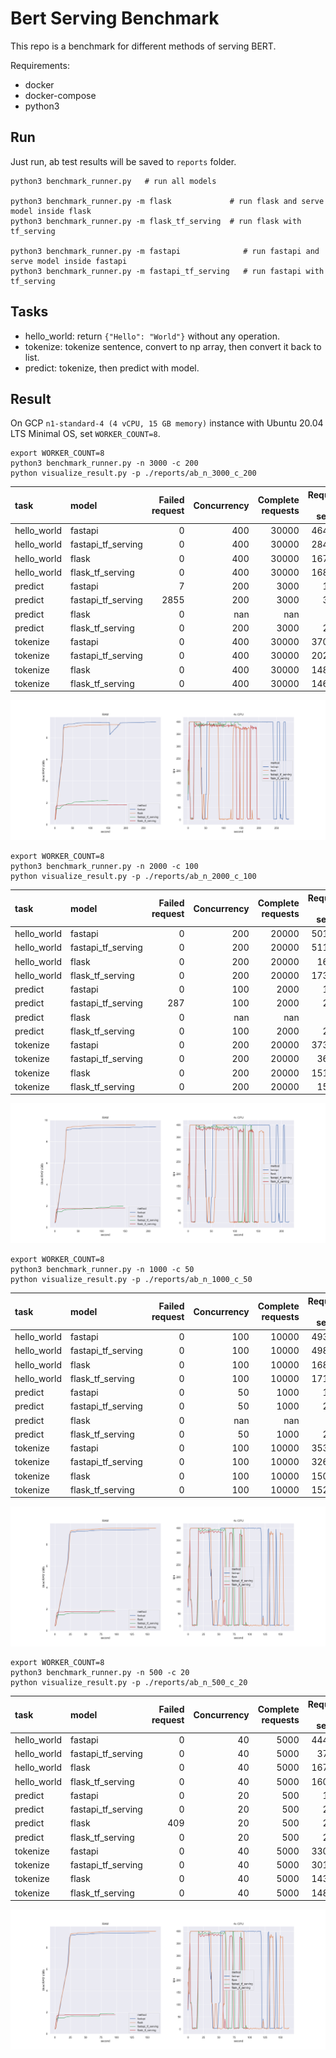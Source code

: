 # Bert Serving Benchmark

This repo is a benchmark for different methods of serving BERT.

Requirements:

- docker
- docker-compose
- python3

## Run

Just run, ab test results will be saved to `reports` folder.

```shell
python3 benchmark_runner.py   # run all models

python3 benchmark_runner.py -m flask             # run flask and serve model inside flask
python3 benchmark_runner.py -m flask_tf_serving  # run flask with tf_serving

python3 benchmark_runner.py -m fastapi              # run fastapi and serve model inside fastapi
python3 benchmark_runner.py -m fastapi_tf_serving   # run fastapi with tf_serving
```

## Tasks

- hello_world: return `{"Hello": "World"}` without any operation.
- tokenize: tokenize sentence, convert to np array, then convert it back to list.
- predict: tokenize, then predict with model.

## Result

On GCP `n1-standard-4 (4 vCPU, 15 GB memory)` instance with Ubuntu 20.04 LTS Minimal OS, set `WORKER_COUNT=8`.


```shell
export WORKER_COUNT=8
python3 benchmark_runner.py -n 3000 -c 200
python visualize_result.py -p ./reports/ab_n_3000_c_200
```

| task        | model              |   Failed request |   Concurrency |   Complete requests |   Requests per second |   Time per request |
|:------------|:-------------------|-----------------:|--------------:|--------------------:|----------------------:|-------------------:|
| hello_world | fastapi            |                0 |           400 |               30000 |               4646.06 |             86.094 |
| hello_world | fastapi_tf_serving |                0 |           400 |               30000 |               2846.62 |            140.517 |
| hello_world | flask              |                0 |           400 |               30000 |               1678.35 |            238.329 |
| hello_world | flask_tf_serving   |                0 |           400 |               30000 |               1686.84 |            237.13  |
| predict     | fastapi            |                7 |           200 |                3000 |                 15.54 |          12869.7   |
| predict     | fastapi_tf_serving |             2855 |           200 |                3000 |                 37.01 |           5403.35  |
| predict     | flask              |                0 |           nan |                 nan |                nan    |            nan     |
| predict     | flask_tf_serving   |                0 |           200 |                3000 |                 24.62 |           8123.88  |
| tokenize    | fastapi            |                0 |           400 |               30000 |               3707.93 |            107.877 |
| tokenize    | fastapi_tf_serving |                0 |           400 |               30000 |               2026.76 |            197.36  |
| tokenize    | flask              |                0 |           400 |               30000 |               1481.87 |            269.929 |
| tokenize    | flask_tf_serving   |                0 |           400 |               30000 |               1463.31 |            273.353 |

![](./reports/ab_n_3000_c_200/ram_cpu_stats.png)


```shell
export WORKER_COUNT=8
python3 benchmark_runner.py -n 2000 -c 100
python visualize_result.py -p ./reports/ab_n_2000_c_100
```

| task        | model              |   Failed request |   Concurrency |   Complete requests |   Requests per second |   Time per request |
|:------------|:-------------------|-----------------:|--------------:|--------------------:|----------------------:|-------------------:|
| hello_world | fastapi            |                0 |           200 |               20000 |               5017.85 |             39.858 |
| hello_world | fastapi_tf_serving |                0 |           200 |               20000 |               5119.04 |             39.07  |
| hello_world | flask              |                0 |           200 |               20000 |               1697.7  |            117.806 |
| hello_world | flask_tf_serving   |                0 |           200 |               20000 |               1735.41 |            115.246 |
| predict     | fastapi            |                0 |           100 |                2000 |                 15.44 |           6478.27  |
| predict     | fastapi_tf_serving |              287 |           100 |                2000 |                 21.72 |           4603.06  |
| predict     | flask              |                0 |           nan |                 nan |                nan    |            nan     |
| predict     | flask_tf_serving   |                0 |           100 |                2000 |                 24.48 |           4085.34  |
| tokenize    | fastapi            |                0 |           200 |               20000 |               3734.98 |             53.548 |
| tokenize    | fastapi_tf_serving |                0 |           200 |               20000 |               3602.9  |             55.511 |
| tokenize    | flask              |                0 |           200 |               20000 |               1511.37 |            132.331 |
| tokenize    | flask_tf_serving   |                0 |           200 |               20000 |               1546.1  |            129.358 |

![](./reports/ab_n_2000_c_100/ram_cpu_stats.png)

```shell
export WORKER_COUNT=8
python3 benchmark_runner.py -n 1000 -c 50
python visualize_result.py -p ./reports/ab_n_1000_c_50
```

| task        | model              |   Failed request |   Concurrency |   Complete requests |   Requests per second |   Time per request |
|:------------|:-------------------|-----------------:|--------------:|--------------------:|----------------------:|-------------------:|
| hello_world | fastapi            |                0 |           100 |               10000 |               4931.38 |             20.278 |
| hello_world | fastapi_tf_serving |                0 |           100 |               10000 |               4986.85 |             20.053 |
| hello_world | flask              |                0 |           100 |               10000 |               1682.14 |             59.448 |
| hello_world | flask_tf_serving   |                0 |           100 |               10000 |               1711.28 |             58.436 |
| predict     | fastapi            |                0 |            50 |                1000 |                 14.16 |           3530.84  |
| predict     | fastapi_tf_serving |                0 |            50 |                1000 |                 21.51 |           2324.42  |
| predict     | flask              |                0 |           nan |                 nan |                nan    |            nan     |
| predict     | flask_tf_serving   |                0 |            50 |                1000 |                 24.38 |           2050.5   |
| tokenize    | fastapi            |                0 |           100 |               10000 |               3536.06 |             28.28  |
| tokenize    | fastapi_tf_serving |                0 |           100 |               10000 |               3261.46 |             30.661 |
| tokenize    | flask              |                0 |           100 |               10000 |               1509.15 |             66.262 |
| tokenize    | flask_tf_serving   |                0 |           100 |               10000 |               1521.78 |             65.712 |

![](./reports/ab_n_1000_c_50/ram_cpu_stats.png)

```shell
export WORKER_COUNT=8
python3 benchmark_runner.py -n 500 -c 20
python visualize_result.py -p ./reports/ab_n_500_c_20
```

| task        | model              |   Failed request |   Concurrency |   Complete requests |   Requests per second |   Time per request |
|:------------|:-------------------|-----------------:|--------------:|--------------------:|----------------------:|-------------------:|
| hello_world | fastapi            |                0 |            40 |                5000 |               4440.08 |              9.009 |
| hello_world | fastapi_tf_serving |                0 |            40 |                5000 |               3724.3  |             10.74  |
| hello_world | flask              |                0 |            40 |                5000 |               1671.61 |             23.929 |
| hello_world | flask_tf_serving   |                0 |            40 |                5000 |               1604.04 |             24.937 |
| predict     | fastapi            |                0 |            20 |                 500 |                 12.04 |           1661.27  |
| predict     | fastapi_tf_serving |                0 |            20 |                 500 |                 21.69 |            922.082 |
| predict     | flask              |              409 |            20 |                 500 |                 26.13 |            765.295 |
| predict     | flask_tf_serving   |                0 |            20 |                 500 |                 24.83 |            805.534 |
| tokenize    | fastapi            |                0 |            40 |                5000 |               3307.55 |             12.094 |
| tokenize    | fastapi_tf_serving |                0 |            40 |                5000 |               3010.42 |             13.287 |
| tokenize    | flask              |                0 |            40 |                5000 |               1430.94 |             27.954 |
| tokenize    | flask_tf_serving   |                0 |            40 |                5000 |               1489.08 |             26.862 |


![](./reports/ab_n_1000_c_50/ram_cpu_stats.png)
